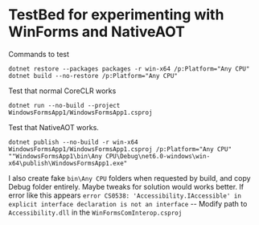 TestBed for experimenting with WinForms and NativeAOT
=====================================================

Commands to test

	dotnet restore --packages packages -r win-x64 /p:Platform="Any CPU"
	dotnet build --no-restore /p:Platform="Any CPU"

Test that normal CoreCLR works

	dotnet run --no-build --project WindowsFormsApp1/WindowsFormsApp1.csproj

Test that NativeAOT works.

	dotnet publish --no-build -r win-x64 WindowsFormsApp1/WindowsFormsApp1.csproj /p:Platform="Any CPU"
	""WindowsFormsApp1\bin\Any CPU\Debug\net6.0-windows\win-x64\publish\WindowsFormsApp1.exe"

I also create fake `bin\Any CPU` folders when requested by build, and copy Debug folder entirely. Maybe tweaks for solution would works better.
If error like this appears `error CS0538: 'Accessibility.IAccessible' in explicit interface declaration is not an interface` -- Modify path to `Accessibility.dll` in the `WinFormsComInterop.csproj`